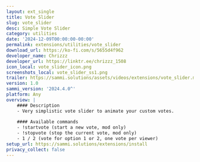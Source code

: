 ```yaml
---
layout: ext_single
title: Vote Slider
slug: vote_slider
desc: Simple Vote Slider
category: utilities
date: '2024-12-09T00:00:00-00:00'
permalink: extensions/utilities/vote_slider
download_url: https://ko-fi.com/s/5655d4f962
developer_name: Chrizzz
developer_url: https://linktr.ee/chrizzz_1508
icon_local: vote_slider_icon.png
screenshots_local: vote_slider_ss1.png
trailer: https://sammi.solutions/assets/videos/extensions/vote_slider.mp4
version: 1.0
sammi_version: '2024.4.0^'
platform: Any
overview: |
    #### Description
    - Very simplistic vote slider to animate your custom votes.
    
    #### Available commands
    - !startvote (start a new vote, mod only)
    - !stopvote (stop the current vote, mod only)
    - 1 / 2 (vote for option 1 or 2, one vote per viewer)
setup_url: https://sammi.solutions/extensions/install
privacy_collect: false
---
```

